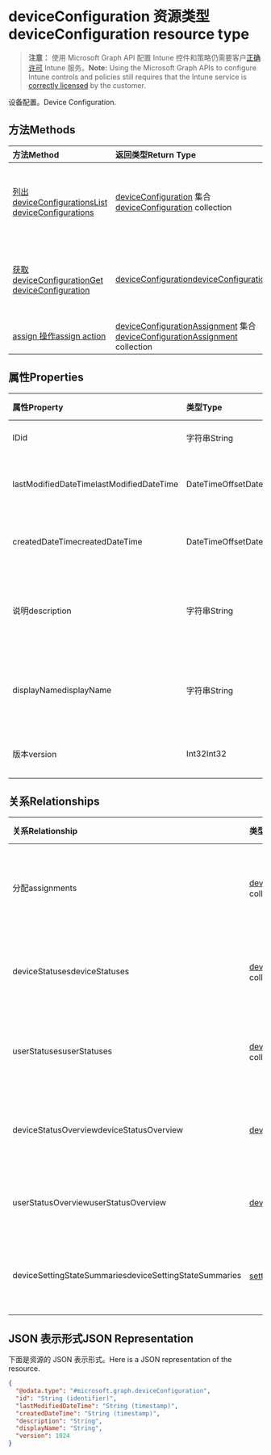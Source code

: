 # <a name="deviceconfiguration-resource-type"></a><span data-ttu-id="0f939-101">deviceConfiguration 资源类型</span><span class="sxs-lookup"><span data-stu-id="0f939-101">deviceConfiguration resource type</span></span>

> <span data-ttu-id="0f939-102">**注意：** 使用 Microsoft Graph API 配置 Intune 控件和策略仍需要客户[正确许可](https://go.microsoft.com/fwlink/?linkid=839381) Intune 服务。</span><span class="sxs-lookup"><span data-stu-id="0f939-102">**Note:** Using the Microsoft Graph APIs to configure Intune controls and policies still requires that the Intune service is [correctly licensed](https://go.microsoft.com/fwlink/?linkid=839381) by the customer.</span></span>

<span data-ttu-id="0f939-103">设备配置。</span><span class="sxs-lookup"><span data-stu-id="0f939-103">Device Configuration.</span></span>
## <a name="methods"></a><span data-ttu-id="0f939-104">方法</span><span class="sxs-lookup"><span data-stu-id="0f939-104">Methods</span></span>
|<span data-ttu-id="0f939-105">方法</span><span class="sxs-lookup"><span data-stu-id="0f939-105">Method</span></span>|<span data-ttu-id="0f939-106">返回类型</span><span class="sxs-lookup"><span data-stu-id="0f939-106">Return Type</span></span>|<span data-ttu-id="0f939-107">说明</span><span class="sxs-lookup"><span data-stu-id="0f939-107">Description</span></span>|
|:---|:---|:---|
|[<span data-ttu-id="0f939-108">列出deviceConfigurations</span><span class="sxs-lookup"><span data-stu-id="0f939-108">List deviceConfigurations</span></span>](../api/intune_deviceconfig_deviceconfiguration_list.md)|<span data-ttu-id="0f939-109">[deviceConfiguration](../resources/intune_deviceconfig_deviceconfiguration.md) 集合</span><span class="sxs-lookup"><span data-stu-id="0f939-109">[deviceConfiguration](../resources/intune_deviceconfig_deviceconfiguration.md) collection</span></span>|<span data-ttu-id="0f939-110">列出 [deviceConfiguration](../resources/intune_deviceconfig_deviceconfiguration.md) 对象的属性和关系。</span><span class="sxs-lookup"><span data-stu-id="0f939-110">List properties and relationships of the [deviceConfiguration](../resources/intune_deviceconfig_deviceconfiguration.md) objects.</span></span>|
|[<span data-ttu-id="0f939-111">获取deviceConfiguration</span><span class="sxs-lookup"><span data-stu-id="0f939-111">Get deviceConfiguration</span></span>](../api/intune_deviceconfig_deviceconfiguration_get.md)|[<span data-ttu-id="0f939-112">deviceConfiguration</span><span class="sxs-lookup"><span data-stu-id="0f939-112">deviceConfiguration</span></span>](../resources/intune_deviceconfig_deviceconfiguration.md)|<span data-ttu-id="0f939-113">读取 [deviceConfiguration](../resources/intune_deviceconfig_deviceconfiguration.md) 对象的属性和关系。</span><span class="sxs-lookup"><span data-stu-id="0f939-113">Read properties and relationships of the [deviceConfiguration](../resources/intune_deviceconfig_deviceconfiguration.md) object.</span></span>|
|[<span data-ttu-id="0f939-114">assign 操作</span><span class="sxs-lookup"><span data-stu-id="0f939-114">assign action</span></span>](../api/intune_deviceconfig_deviceconfiguration_assign.md)|<span data-ttu-id="0f939-115">[deviceConfigurationAssignment](../resources/intune_deviceconfig_deviceconfigurationassignment.md) 集合</span><span class="sxs-lookup"><span data-stu-id="0f939-115">[deviceConfigurationAssignment](../resources/intune_deviceconfig_deviceconfigurationassignment.md) collection</span></span>|<span data-ttu-id="0f939-116">尚未记录</span><span class="sxs-lookup"><span data-stu-id="0f939-116">Not yet documented</span></span>|

## <a name="properties"></a><span data-ttu-id="0f939-117">属性</span><span class="sxs-lookup"><span data-stu-id="0f939-117">Properties</span></span>
|<span data-ttu-id="0f939-118">属性</span><span class="sxs-lookup"><span data-stu-id="0f939-118">Property</span></span>|<span data-ttu-id="0f939-119">类型</span><span class="sxs-lookup"><span data-stu-id="0f939-119">Type</span></span>|<span data-ttu-id="0f939-120">说明</span><span class="sxs-lookup"><span data-stu-id="0f939-120">Description</span></span>|
|:---|:---|:---|
|<span data-ttu-id="0f939-121">ID</span><span class="sxs-lookup"><span data-stu-id="0f939-121">id</span></span>|<span data-ttu-id="0f939-122">字符串</span><span class="sxs-lookup"><span data-stu-id="0f939-122">String</span></span>|<span data-ttu-id="0f939-123">实体的键。</span><span class="sxs-lookup"><span data-stu-id="0f939-123">Key of the entity.</span></span>|
|<span data-ttu-id="0f939-124">lastModifiedDateTime</span><span class="sxs-lookup"><span data-stu-id="0f939-124">lastModifiedDateTime</span></span>|<span data-ttu-id="0f939-125">DateTimeOffset</span><span class="sxs-lookup"><span data-stu-id="0f939-125">DateTimeOffset</span></span>|<span data-ttu-id="0f939-126">上次修改对象的日期/时间。</span><span class="sxs-lookup"><span data-stu-id="0f939-126">DateTime the object was last modified.</span></span>|
|<span data-ttu-id="0f939-127">createdDateTime</span><span class="sxs-lookup"><span data-stu-id="0f939-127">createdDateTime</span></span>|<span data-ttu-id="0f939-128">DateTimeOffset</span><span class="sxs-lookup"><span data-stu-id="0f939-128">DateTimeOffset</span></span>|<span data-ttu-id="0f939-129">创建对象的日期/时间。</span><span class="sxs-lookup"><span data-stu-id="0f939-129">DateTime the object was created.</span></span>|
|<span data-ttu-id="0f939-130">说明</span><span class="sxs-lookup"><span data-stu-id="0f939-130">description</span></span>|<span data-ttu-id="0f939-131">字符串</span><span class="sxs-lookup"><span data-stu-id="0f939-131">String</span></span>|<span data-ttu-id="0f939-132">管理员提供的设备配置说明。</span><span class="sxs-lookup"><span data-stu-id="0f939-132">Admin provided description of the Device Configuration.</span></span>|
|<span data-ttu-id="0f939-133">displayName</span><span class="sxs-lookup"><span data-stu-id="0f939-133">displayName</span></span>|<span data-ttu-id="0f939-134">字符串</span><span class="sxs-lookup"><span data-stu-id="0f939-134">String</span></span>|<span data-ttu-id="0f939-135">管理员提供的设备配置名称。</span><span class="sxs-lookup"><span data-stu-id="0f939-135">Admin provided name of the device configuration.</span></span>|
|<span data-ttu-id="0f939-136">版本</span><span class="sxs-lookup"><span data-stu-id="0f939-136">version</span></span>|<span data-ttu-id="0f939-137">Int32</span><span class="sxs-lookup"><span data-stu-id="0f939-137">Int32</span></span>|<span data-ttu-id="0f939-138">设备配置的版本。</span><span class="sxs-lookup"><span data-stu-id="0f939-138">Version of the device configuration.</span></span>|

## <a name="relationships"></a><span data-ttu-id="0f939-139">关系</span><span class="sxs-lookup"><span data-stu-id="0f939-139">Relationships</span></span>
|<span data-ttu-id="0f939-140">关系</span><span class="sxs-lookup"><span data-stu-id="0f939-140">Relationship</span></span>|<span data-ttu-id="0f939-141">类型</span><span class="sxs-lookup"><span data-stu-id="0f939-141">Type</span></span>|<span data-ttu-id="0f939-142">说明</span><span class="sxs-lookup"><span data-stu-id="0f939-142">Description</span></span>|
|:---|:---|:---|
|<span data-ttu-id="0f939-143">分配</span><span class="sxs-lookup"><span data-stu-id="0f939-143">assignments</span></span>|<span data-ttu-id="0f939-144">[deviceConfigurationAssignment](../resources/intune_deviceconfig_deviceconfigurationassignment.md) 集合</span><span class="sxs-lookup"><span data-stu-id="0f939-144">[deviceConfigurationAssignment](../resources/intune_deviceconfig_deviceconfigurationassignment.md) collection</span></span>|<span data-ttu-id="0f939-145">设备配置文件的分配列表。</span><span class="sxs-lookup"><span data-stu-id="0f939-145">The list of assignments for the device configuration profile.</span></span>|
|<span data-ttu-id="0f939-146">deviceStatuses</span><span class="sxs-lookup"><span data-stu-id="0f939-146">deviceStatuses</span></span>|<span data-ttu-id="0f939-147">[deviceConfigurationDeviceStatus](../resources/intune_deviceconfig_deviceconfigurationdevicestatus.md) 集合</span><span class="sxs-lookup"><span data-stu-id="0f939-147">[deviceConfigurationDeviceStatus](../resources/intune_deviceconfig_deviceconfigurationdevicestatus.md) collection</span></span>|<span data-ttu-id="0f939-148">按设备的设备配置安装状态。</span><span class="sxs-lookup"><span data-stu-id="0f939-148">Device configuration installation status by device.</span></span>|
|<span data-ttu-id="0f939-149">userStatuses</span><span class="sxs-lookup"><span data-stu-id="0f939-149">userStatuses</span></span>|<span data-ttu-id="0f939-150">[deviceConfigurationUserStatus](../resources/intune_deviceconfig_deviceconfigurationuserstatus.md) 集合</span><span class="sxs-lookup"><span data-stu-id="0f939-150">[deviceConfigurationUserStatus](../resources/intune_deviceconfig_deviceconfigurationuserstatus.md) collection</span></span>|<span data-ttu-id="0f939-151">按用户的设备配置安装状态。</span><span class="sxs-lookup"><span data-stu-id="0f939-151">Device configuration installation status by device.</span></span>|
|<span data-ttu-id="0f939-152">deviceStatusOverview</span><span class="sxs-lookup"><span data-stu-id="0f939-152">deviceStatusOverview</span></span>|[<span data-ttu-id="0f939-153">deviceConfigurationDeviceOverview</span><span class="sxs-lookup"><span data-stu-id="0f939-153">deviceConfigurationDeviceOverview</span></span>](../resources/intune_deviceconfig_deviceconfigurationdeviceoverview.md)|<span data-ttu-id="0f939-154">设备配置设备状态概述</span><span class="sxs-lookup"><span data-stu-id="0f939-154">Device Configuration devices status overview</span></span>|
|<span data-ttu-id="0f939-155">userStatusOverview</span><span class="sxs-lookup"><span data-stu-id="0f939-155">userStatusOverview</span></span>|[<span data-ttu-id="0f939-156">deviceConfigurationUserOverview</span><span class="sxs-lookup"><span data-stu-id="0f939-156">deviceConfigurationUserOverview</span></span>](../resources/intune_deviceconfig_deviceconfigurationuseroverview.md)|<span data-ttu-id="0f939-157">设备配置用户状态概述</span><span class="sxs-lookup"><span data-stu-id="0f939-157">Device Configuration users status overview</span></span>|
|<span data-ttu-id="0f939-158">deviceSettingStateSummaries</span><span class="sxs-lookup"><span data-stu-id="0f939-158">deviceSettingStateSummaries</span></span>|<span data-ttu-id="0f939-159">[settingStateDeviceSummary](../resources/intune_deviceconfig_settingstatedevicesummary.md) 集合</span><span class="sxs-lookup"><span data-stu-id="0f939-159">[settingStateDeviceSummary](../resources/intune_deviceconfig_settingstatedevicesummary.md) collection</span></span>|<span data-ttu-id="0f939-160">设备配置设置状态设备摘要</span><span class="sxs-lookup"><span data-stu-id="0f939-160">Device Configuration Setting State Device Summary</span></span>|

## <a name="json-representation"></a><span data-ttu-id="0f939-161">JSON 表示形式</span><span class="sxs-lookup"><span data-stu-id="0f939-161">JSON Representation</span></span>
<span data-ttu-id="0f939-162">下面是资源的 JSON 表示形式。</span><span class="sxs-lookup"><span data-stu-id="0f939-162">Here is a JSON representation of the resource.</span></span>
<!--{
  "blockType": "resource",
  "baseType": "microsoft.graph.entity",
  "keyProperty": "id",
  "@odata.type": "microsoft.graph.deviceConfiguration"
}-->
``` json
{
  "@odata.type": "#microsoft.graph.deviceConfiguration",
  "id": "String (identifier)",
  "lastModifiedDateTime": "String (timestamp)",
  "createdDateTime": "String (timestamp)",
  "description": "String",
  "displayName": "String",
  "version": 1024
}
```








